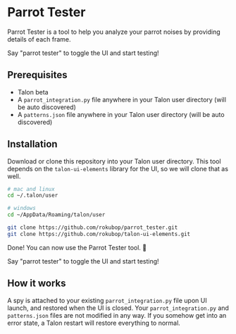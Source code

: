 # Parrot Tester

Parrot Tester is a tool to help you analyze your parrot noises by providing details of each frame.

Say "parrot tester" to toggle the UI and start testing!

## Prerequisites
- Talon beta
- A `parrot_integration.py` file anywhere in your Talon user directory (will be auto discovered)
- A `patterns.json` file anywhere in your Talon user directory (will be auto discovered)

## Installation

Download or clone this repository into your Talon user directory. This tool depends on the `talon-ui-elements` library for the UI, so we will clone that as well.

```bash
# mac and linux
cd ~/.talon/user

# windows
cd ~/AppData/Roaming/talon/user

git clone https://github.com/rokubop/parrot_tester.git
git clone https://github.com/rokubop/talon-ui-elements.git
```

Done! You can now use the Parrot Tester tool. 🎉

Say "parrot tester" to toggle the UI and start testing!

## How it works

A spy is attached to your existing `parrot_integration.py` file upon UI launch, and restored when the UI is closed. Your `parrot_integration.py` and `patterns.json` files are not modified in any way. If you somehow get into an error state, a Talon restart will restore everything to normal.
